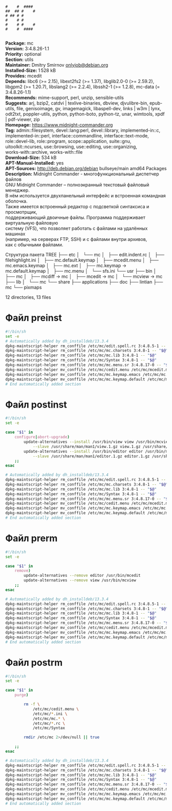 ```
              
#    #  ####  
##  ## #    # 
# ## # #      
#    # #      
#    # #    # 
#    #  ####  
              
```
**Package:** mc  
**Version:** 3:4.8.26-1.1  
**Priority:** optional  
**Section:** utils  
**Maintainer:** Dmitry Smirnov <onlyjob@debian.org>  
**Installed-Size:** 1 528 kB  
**Provides:** mcedit  
**Depends:** libc6 (>= 2.15), libext2fs2 (>= 1.37), libglib2.0-0 (>= 2.59.2), libgpm2 (>= 1.20.7), libslang2 (>= 2.2.4), libssh2-1 (>= 1.2.8), mc-data (= 3:4.8.26-1.1)  
**Recommends:** mime-support, perl, unzip, sensible-utils  
**Suggests:** arj, bzip2, catdvi | texlive-binaries, dbview, djvulibre-bin, epub-utils, file, genisoimage, gv, imagemagick, libaspell-dev, links | w3m | lynx, odt2txt, poppler-utils, python, python-boto, python-tz, unar, wimtools, xpdf | pdf-viewer, zip  
**Homepage:** https://www.midnight-commander.org  
**Tag:** admin::filesystem, devel::lang:perl, devel::library, implemented-in::c,  
 implemented-in::perl, interface::commandline, interface::text-mode,  
 role::devel-lib, role::program, scope::application, suite::gnu,  
 uitoolkit::ncurses, use::browsing, use::editing, use::organizing,  
 works-with::archive, works-with::file  
**Download-Size:** 534 kB  
**APT-Manual-Installed:** yes  
**APT-Sources:** http://deb.debian.org/debian bullseye/main amd64 Packages  
**Description:** Midnight Commander - многофункциональный диспетчер файлов  
 GNU Midnight Commander – полноэкранный текстовый файловый менеджер.  
 В нём используется двухпанельный интерфейс и встроенная командная оболочка.  
 Также имеется встроенный редактор с подсветкой синтаксиса и просмотрщик,  
 поддерживающий двоичные файлы. Программа поддерживает виртуальную файловую  
 систему (VFS), что позволяет работать с файлами на удалённых машинах  
 (например, на серверах FTP, SSH) и с файлами внутри архивов,  
 как с обычными файлами.  
  
Структура пакета
TREE
├── etc
│   └── mc
│       ├── edit.indent.rc
│       ├── filehighlight.ini
│       ├── mc.default.keymap
│       ├── mcedit.menu
│       ├── mc.emacs.keymap
│       ├── mc.ext
│       ├── mc.keymap -> mc.default.keymap
│       ├── mc.menu
│       └── sfs.ini
└── usr
    ├── bin
    │   ├── mc
    │   ├── mcdiff -> mc
    │   ├── mcedit -> mc
    │   └── mcview -> mc
    ├── lib
    │   └── mc
    └── share
        ├── applications
        ├── doc
        ├── lintian
        ├── mc
        └── pixmaps

12 directories, 13 files
# Файл preinst
```bash
#!/bin/sh
set -e
# Automatically added by dh_installdeb/13.3.4
dpkg-maintscript-helper rm_conffile /etc/mc/edit.spell.rc 3:4.8.5-1 -- "$@"
dpkg-maintscript-helper rm_conffile /etc/mc/mc.charsets 3:4.8-1 -- "$@"
dpkg-maintscript-helper rm_conffile /etc/mc/mc.lib 3:4.8-1 -- "$@"
dpkg-maintscript-helper rm_conffile /etc/mc/Syntax 3:4.8-1 -- "$@"
dpkg-maintscript-helper rm_conffile /etc/mc/mc.menu.sr 3:4.8.17-0 -- "$@"
dpkg-maintscript-helper mv_conffile /etc/mc/cedit.menu /etc/mc/mcedit.menu 3:4.8-1 -- "$@"
dpkg-maintscript-helper mv_conffile /etc/mc/mc.keymap.emacs /etc/mc/mc.emacs.keymap 3:4.8.8-0 -- "$@"
dpkg-maintscript-helper mv_conffile /etc/mc/mc.keymap.default /etc/mc/mc.default.keymap 3:4.8.8-0 -- "$@"
# End automatically added section
```
# Файл postinst
```bash
#!/bin/sh
set -e

case "$1" in
	configure|abort-upgrade)
		update-alternatives --install /usr/bin/view view /usr/bin/mcview 25 \
			--slave /usr/share/man/man1/view.1.gz view.1.gz /usr/share/man/man1/mcview.1.gz
		update-alternatives --install /usr/bin/editor editor /usr/bin/mcedit 25 \
			--slave /usr/share/man/man1/editor.1.gz editor.1.gz /usr/share/man/man1/mcedit.1.gz
	;;
esac

# Automatically added by dh_installdeb/13.3.4
dpkg-maintscript-helper rm_conffile /etc/mc/edit.spell.rc 3:4.8.5-1 -- "$@"
dpkg-maintscript-helper rm_conffile /etc/mc/mc.charsets 3:4.8-1 -- "$@"
dpkg-maintscript-helper rm_conffile /etc/mc/mc.lib 3:4.8-1 -- "$@"
dpkg-maintscript-helper rm_conffile /etc/mc/Syntax 3:4.8-1 -- "$@"
dpkg-maintscript-helper rm_conffile /etc/mc/mc.menu.sr 3:4.8.17-0 -- "$@"
dpkg-maintscript-helper mv_conffile /etc/mc/cedit.menu /etc/mc/mcedit.menu 3:4.8-1 -- "$@"
dpkg-maintscript-helper mv_conffile /etc/mc/mc.keymap.emacs /etc/mc/mc.emacs.keymap 3:4.8.8-0 -- "$@"
dpkg-maintscript-helper mv_conffile /etc/mc/mc.keymap.default /etc/mc/mc.default.keymap 3:4.8.8-0 -- "$@"
# End automatically added section

```
# Файл prerm
```bash
#!/bin/sh
set -e

case "$1" in
	remove)
		update-alternatives --remove editor /usr/bin/mcedit
		update-alternatives --remove view /usr/bin/mcview
	;;
esac

# Automatically added by dh_installdeb/13.3.4
dpkg-maintscript-helper rm_conffile /etc/mc/edit.spell.rc 3:4.8.5-1 -- "$@"
dpkg-maintscript-helper rm_conffile /etc/mc/mc.charsets 3:4.8-1 -- "$@"
dpkg-maintscript-helper rm_conffile /etc/mc/mc.lib 3:4.8-1 -- "$@"
dpkg-maintscript-helper rm_conffile /etc/mc/Syntax 3:4.8-1 -- "$@"
dpkg-maintscript-helper rm_conffile /etc/mc/mc.menu.sr 3:4.8.17-0 -- "$@"
dpkg-maintscript-helper mv_conffile /etc/mc/cedit.menu /etc/mc/mcedit.menu 3:4.8-1 -- "$@"
dpkg-maintscript-helper mv_conffile /etc/mc/mc.keymap.emacs /etc/mc/mc.emacs.keymap 3:4.8.8-0 -- "$@"
dpkg-maintscript-helper mv_conffile /etc/mc/mc.keymap.default /etc/mc/mc.default.keymap 3:4.8.8-0 -- "$@"
# End automatically added section

```
# Файл postrm
```bash
#!/bin/sh
set -e

case "$1" in
	purge)

		rm -f \
			/etc/mc/cedit.menu \
			/etc/mc/*.ini \
			/etc/mc/mc.* \
			/etc/mc/*.rc \
			/etc/mc/Syntax

		rmdir /etc/mc 2>/dev/null || true

	;;
esac

# Automatically added by dh_installdeb/13.3.4
dpkg-maintscript-helper rm_conffile /etc/mc/edit.spell.rc 3:4.8.5-1 -- "$@"
dpkg-maintscript-helper rm_conffile /etc/mc/mc.charsets 3:4.8-1 -- "$@"
dpkg-maintscript-helper rm_conffile /etc/mc/mc.lib 3:4.8-1 -- "$@"
dpkg-maintscript-helper rm_conffile /etc/mc/Syntax 3:4.8-1 -- "$@"
dpkg-maintscript-helper rm_conffile /etc/mc/mc.menu.sr 3:4.8.17-0 -- "$@"
dpkg-maintscript-helper mv_conffile /etc/mc/cedit.menu /etc/mc/mcedit.menu 3:4.8-1 -- "$@"
dpkg-maintscript-helper mv_conffile /etc/mc/mc.keymap.emacs /etc/mc/mc.emacs.keymap 3:4.8.8-0 -- "$@"
dpkg-maintscript-helper mv_conffile /etc/mc/mc.keymap.default /etc/mc/mc.default.keymap 3:4.8.8-0 -- "$@"
# End automatically added section

```
